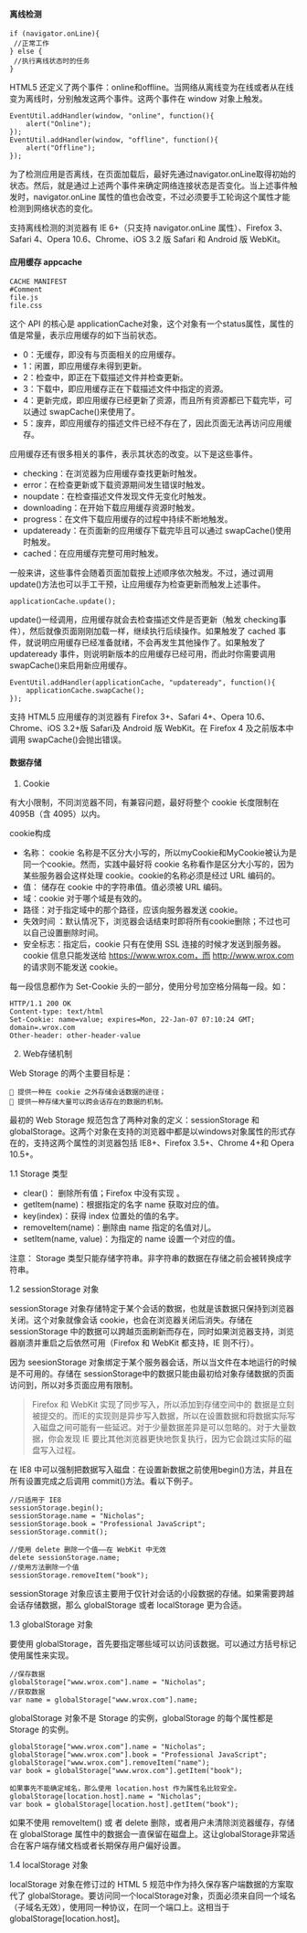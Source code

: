 #### 离线检测
    if (navigator.onLine){
     //正常工作
    } else {
     //执行离线状态时的任务
    }
    
HTML5 还定义了两个事件：online和offline。当网络从离线变为在线或者从在线变为离线时，分别触发这两个事件。这两个事件在 window 对象上触发。

    EventUtil.addHandler(window, "online", function(){
        alert("Online");
    });
    EventUtil.addHandler(window, "offline", function(){
        alert("Offline");
    });
    
为了检测应用是否离线，在页面加载后，最好先通过navigator.onLine取得初始的状态。然后，就是通过上述两个事件来确定网络连接状态是否变化。当上述事件触发时，navigator.onLine 属性的值也会改变，不过必须要手工轮询这个属性才能检测到网络状态的变化。

支持离线检测的浏览器有 IE 6+（只支持 navigator.onLine 属性）、Firefox 3、Safari 4、Opera 10.6、Chrome、iOS 3.2 版 Safari 和 Android 版 WebKit。

#### 应用缓存  appcache
    CACHE MANIFEST
    #Comment
    file.js
    file.css 
    
这个 API 的核心是 applicationCache对象，这个对象有一个status属性，属性的值是常量，表示应用缓存的如下当前状态。

* 0：无缓存，即没有与页面相关的应用缓存。
* 1：闲置，即应用缓存未得到更新。
* 2：检查中，即正在下载描述文件并检查更新。
* 3：下载中，即应用缓存正在下载描述文件中指定的资源。
* 4：更新完成，即应用缓存已经更新了资源，而且所有资源都已下载完毕，可以通过 swapCache()来使用了。
* 5：废弃，即应用缓存的描述文件已经不存在了，因此页面无法再访问应用缓存。

应用缓存还有很多相关的事件，表示其状态的改变。以下是这些事件。
* checking：在浏览器为应用缓存查找更新时触发。
* error：在检查更新或下载资源期间发生错误时触发。
* noupdate：在检查描述文件发现文件无变化时触发。
* downloading：在开始下载应用缓存资源时触发。
* progress：在文件下载应用缓存的过程中持续不断地触发。
* updateready：在页面新的应用缓存下载完毕且可以通过 swapCache()使用时触发。
* cached：在应用缓存完整可用时触发。

一般来讲，这些事件会随着页面加载按上述顺序依次触发。不过，通过调用update()方法也可以手工干预，让应用缓存为检查更新而触发上述事件。

    applicationCache.update(); 

update()一经调用，应用缓存就会去检查描述文件是否更新（触发 checking事件），然后就像页面刚刚加载一样，继续执行后续操作。如果触发了 cached 事件，就说明应用缓存已经准备就绪，不会再发生其他操作了。如果触发了 updateready 事件，则说明新版本的应用缓存已经可用，而此时你需要调用swapCache()来启用新应用缓存。

    EventUtil.addHandler(applicationCache, "updateready", function(){
        applicationCache.swapCache();
    });

支持 HTML5 应用缓存的浏览器有 Firefox 3+、Safari 4+、Opera 10.6、Chrome、iOS 3.2+版 Safari及 Android 版 WebKit。在 Firefox 4 及之前版本中调用 swapCache()会抛出错误。

#### 数据存储
1) Cookie 

有大小限制，不同浏览器不同，有兼容问题，最好将整个 cookie 长度限制在 4095B（含 4095）以内。

cookie构成

* 名称： cookie 名称是不区分大小写的，所以myCookie和MyCookie被认为是同一个cookie。然而，实践中最好将 cookie 名称看作是区分大小写的，因为某些服务器会这样处理 cookie。cookie的名称必须是经过 URL 编码的。 
* 值： 储存在 cookie 中的字符串值。值必须被 URL 编码。 
* 域：cookie 对于哪个域是有效的。
* 路径：对于指定域中的那个路径，应该向服务器发送 cookie。
* 失效时间 ：默认情况下，浏览器会话结束时即将所有cookie删除；不过也可以自己设置删除时间。
* 安全标志：指定后，cookie 只有在使用 SSL 连接的时候才发送到服务器。cookie 信息只能发送给 https://www.wrox.com，而 http://www.wrox.com 的请求则不能发送 cookie。

每一段信息都作为 Set-Cookie 头的一部分，使用分号加空格分隔每一段。如：

    HTTP/1.1 200 OK
    Content-type: text/html
    Set-Cookie: name=value; expires=Mon, 22-Jan-07 07:10:24 GMT; domain=.wrox.com
    Other-header: other-header-value
    
    
2) Web存储机制 

Web Storage 的两个主要目标是：

     提供一种在 cookie 之外存储会话数据的途径；
     提供一种存储大量可以跨会话存在的数据的机制。
    
最初的 Web Storage 规范包含了两种对象的定义：sessionStorage 和globalStorage。这两个对象在支持的浏览器中都是以windows对象属性的形式存在的，支持这两个属性的浏览器包括 IE8+、Firefox 3.5+、Chrome 4+和 Opera 10.5+。

1.1 Storage 类型 
* clear()： 删除所有值；Firefox 中没有实现 。
* getItem(name)：根据指定的名字 name 获取对应的值。
* key(index)：获得 index 位置处的值的名字。
* removeItem(name)：删除由 name 指定的名值对儿。
* setItem(name, value)：为指定的 name 设置一个对应的值。

注意： Storage 类型只能存储字符串。非字符串的数据在存储之前会被转换成字符串。

1.2 sessionStorage 对象 

sessionStorage 对象存储特定于某个会话的数据，也就是该数据只保持到浏览器关闭。这个对象就像会话 cookie，也会在浏览器关闭后消失。存储在 sessionStorage 中的数据可以跨越页面刷新而存在，同时如果浏览器支持，浏览器崩溃并重启之后依然可用（Firefox 和 WebKit 都支持，IE 则不行）。

因为 seesionStorage 对象绑定于某个服务器会话，所以当文件在本地运行的时候是不可用的。存储在 sessionStorage中的数据只能由最初给对象存储数据的页面访问到，所以对多页面应用有限制。

>Firefox 和 WebKit 实现了同步写入，所以添加到存储空间中的
数据是立刻被提交的。而IE的实现则是异步写入数据，所以在设置数据和将数据实际写入磁盘之间可能有一些延迟。对于少量数据差异是可以忽略的。对于大量数据，你会发现 IE 要比其他浏览器更快地恢复执行，因为它会跳过实际的磁盘写入过程。

在 IE8 中可以强制把数据写入磁盘：在设置新数据之前使用begin()方法，并且在所有设置完成之后调用 commit()方法。看以下例子。

    //只适用于 IE8
    sessionStorage.begin();
    sessionStorage.name = "Nicholas";
    sessionStorage.book = "Professional JavaScript";
    sessionStorage.commit(); 
    
    //使用 delete 删除一个值——在 WebKit 中无效
    delete sessionStorage.name;
    //使用方法删除一个值
    sessionStorage.removeItem("book"); 
    
sessionStorage 对象应该主要用于仅针对会话的小段数据的存储。如果需要跨越会话存储数据，那么 globalStorage 或者 localStorage 更为合适。

1.3  globalStorage 对象 

要使用 globalStorage，首先要指定哪些域可以访问该数据。可以通过方括号标记使用属性来实现。

    //保存数据
    globalStorage["www.wrox.com"].name = "Nicholas";
    //获取数据
    var name = globalStorage["www.wrox.com"].name; 
    
globalStorage 对象不是 Storage 的实例，globalStorage 的每个属性都是 Storage 的实例。

    globalStorage["www.wrox.com"].name = "Nicholas";
    globalStorage["www.wrox.com"].book = "Professional JavaScript";
    globalStorage["www.wrox.com"].removeItem("name");
    var book = globalStorage["www.wrox.com"].getItem("book"); 
    
    如果事先不能确定域名，那么使用 location.host 作为属性名比较安全。
    globalStorage[location.host].name = "Nicholas";
    var book = globalStorage[location.host].getItem("book"); 
    
    
如果不使用 removeItem() 或 者 delete 删除，或者用户未清除浏览器缓存，存储在
globalStorage 属性中的数据会一直保留在磁盘上。这让globalStorage非常适合在客户端存储文档或者长期保存用户偏好设置。

1.4 localStorage 对象

localStorage 对象在修订过的 HTML 5 规范中作为持久保存客户端数据的方案取代了
globalStorage。要访问同一个localStorage对象，页面必须来自同一个域名（子域名无效），使用同一种协议，在同一个端口上。这相当于 globalStorage[location.host]。

 
